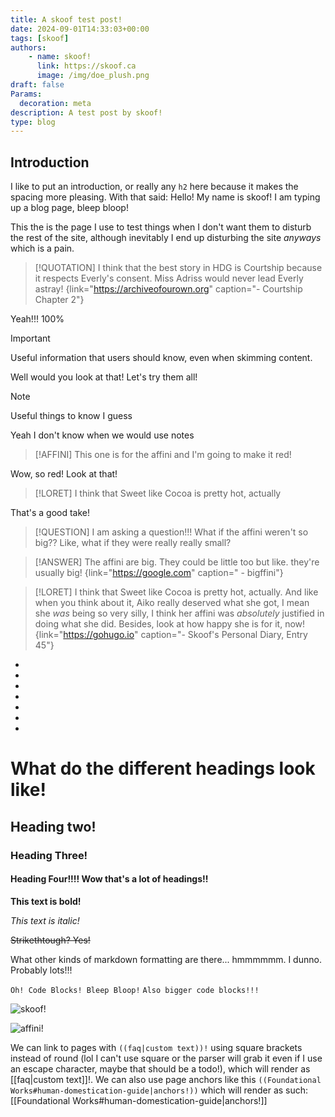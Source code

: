 ```yaml
---
title: A skoof test post!
date: 2024-09-01T14:33:03+00:00
tags: [skoof]
authors: 
    - name: skoof!
      link: https://skoof.ca
      image: /img/doe_plush.png
draft: false
Params:
  decoration: meta
description: A test post by skoof!
type: blog
---
```

## Introduction
I like to put an introduction, or really any `h2` here because it makes the spacing more pleasing. With that said: Hello! My name is skoof! I am typing up a blog page, bleep bloop!

This the is the page I use to test things when I don't want them to disturb the rest of the site, although inevitably I end up disturbing the site *anyways* which is a pain. 




> [!QUOTATION]
> I think that the best story in HDG is Courtship because it respects Everly's consent. Miss Adriss would never lead Everly astray!
{link="https://archiveofourown.org" caption="- Courtship Chapter 2"}

Yeah!!! 100% 

> [!IMPORTANT]
> Useful information that users should know, even when skimming content.

Well would you look at that! Let's try them all! 

> [!NOTE]
> Useful things to know I guess

Yeah I don't know when we would use notes

> [!AFFINI]
> This one is for the affini and I'm going to make it red!

Wow, so red! Look at that!

>[!LORET]
> I think that Sweet like Cocoa is pretty hot, actually

That's a good take! 

>[!QUESTION]
> I am asking a question!!! What if the affini weren't so big?? Like, what if they were really really small? 

>[!ANSWER]
> The affini are big. They could be little too but like. they're usually big! 
{link="https://google.com" caption=" - bigffini"}

>[!LORET]
> I think that Sweet like Cocoa is pretty hot, actually. And like when you think about it, Aiko really deserved what she got, I mean she *was* being so very silly, I think her affini was *absolutely* justified in doing what she did. Besides, look at how happy she is for it, now! 
{link="https://gohugo.io" caption="- Skoof's Personal Diary, Entry 45"}

-
-
-
-
-
-
-


# What do the different headings look like! 
## Heading two!
### Heading Three! 
#### Heading Four!!!! Wow that's a lot of headings!! 

**This text is bold!**

*This text is italic!*

~~Strikethtough? Yes!~~

What other kinds of markdown formatting are there... hmmmmmm. I dunno. Probably lots!!! 

`Oh! Code Blocks! Bleep Bloop!`
```Also bigger code blocks!!!```


![skoof!](/img/doe_plush.png?height=100px)

![affini!](/css/affini-divisor-repeat.svg?height=100px)

We can  link to pages with `((faq|custom text))!` using square brackets instead of round (lol I can't use square or the parser will grab it even if I use an escape character, maybe that should be a todo!), which will render as [[faq|custom text]]!. We can also use page anchors like this `((Foundational Works#human-domestication-guide|anchors!))` which will render as such: [[Foundational Works#human-domestication-guide|anchors!]]
